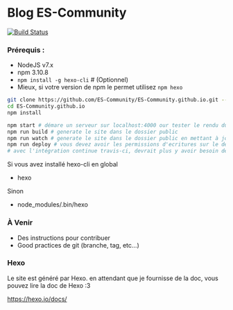 # Blog ES-Community

[![Build Status](https://travis-ci.org/ES-Community/ES-Community.github.io.svg?branch=source)](https://travis-ci.org/ES-Community/ES-Community.github.io)

### Prérequis :
- NodeJS v7.x
- npm 3.10.8
- `npm install -g hexo-cli` # (Optionnel)
- Mieux, si votre version de npm le permet utilisez `npm hexo`

```bash
git clone https://github.com/ES-Community/ES-Community.github.io.git --recursive
cd ES-Community.github.io
npm install

npm start # démare un serveur sur localhost:4000 our tester le rendu du site
npm run build # generate le site dans le dossier public
npm run watch # generate le site dans le dossier public en mettant à jours lors de changement dans les fichiers
npm run deploy # vous devez avoir les permissions d'ecritures sur le dépots
# avec l'intégration continue travis-ci, devrait plus y avoir besoin de la dernière commande
```

Si vous avez installé hexo-cli en global
- hexo

Sinon
- node_modules/.bin/hexo

### À Venir
- Des instructions pour contribuer
- Good practices de git (branche, tag, etc...)

### Hexo
Le site est généré par Hexo. en attendant que je fournisse de la doc, vous pouvez lire la doc de Hexo :3

https://hexo.io/docs/